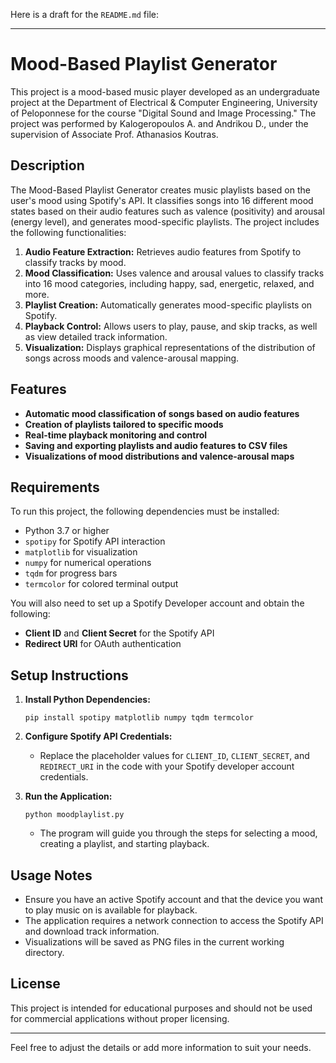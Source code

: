 Here is a draft for the `README.md` file:

---

# Mood-Based Playlist Generator

This project is a mood-based music player developed as an undergraduate project at the Department of Electrical & Computer Engineering, University of Peloponnese for the course "Digital Sound and Image Processing." The project was performed by Kalogeropoulos A. and Andrikou D., under the supervision of Associate Prof. Athanasios Koutras.

## Description

The Mood-Based Playlist Generator creates music playlists based on the user's mood using Spotify's API. It classifies songs into 16 different mood states based on their audio features such as valence (positivity) and arousal (energy level), and generates mood-specific playlists. The project includes the following functionalities:

1. **Audio Feature Extraction:** Retrieves audio features from Spotify to classify tracks by mood.
2. **Mood Classification:** Uses valence and arousal values to classify tracks into 16 mood categories, including happy, sad, energetic, relaxed, and more.
3. **Playlist Creation:** Automatically generates mood-specific playlists on Spotify.
4. **Playback Control:** Allows users to play, pause, and skip tracks, as well as view detailed track information.
5. **Visualization:** Displays graphical representations of the distribution of songs across moods and valence-arousal mapping.

## Features

- **Automatic mood classification of songs based on audio features**
- **Creation of playlists tailored to specific moods**
- **Real-time playback monitoring and control**
- **Saving and exporting playlists and audio features to CSV files**
- **Visualizations of mood distributions and valence-arousal maps**

## Requirements

To run this project, the following dependencies must be installed:

- Python 3.7 or higher
- `spotipy` for Spotify API interaction
- `matplotlib` for visualization
- `numpy` for numerical operations
- `tqdm` for progress bars
- `termcolor` for colored terminal output

You will also need to set up a Spotify Developer account and obtain the following:

- **Client ID** and **Client Secret** for the Spotify API
- **Redirect URI** for OAuth authentication

## Setup Instructions

1. **Install Python Dependencies:**
   ```
   pip install spotipy matplotlib numpy tqdm termcolor
   ```

2. **Configure Spotify API Credentials:**
   - Replace the placeholder values for `CLIENT_ID`, `CLIENT_SECRET`, and `REDIRECT_URI` in the code with your Spotify developer account credentials.

3. **Run the Application:**
   ```
   python moodplaylist.py
   ```

   - The program will guide you through the steps for selecting a mood, creating a playlist, and starting playback.

## Usage Notes

- Ensure you have an active Spotify account and that the device you want to play music on is available for playback.
- The application requires a network connection to access the Spotify API and download track information.
- Visualizations will be saved as PNG files in the current working directory.

## License

This project is intended for educational purposes and should not be used for commercial applications without proper licensing.

---

Feel free to adjust the details or add more information to suit your needs.

